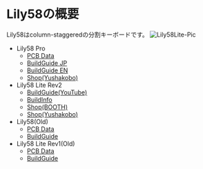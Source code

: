 # Lily58の概要
Lily58はcolumn-staggeredの分割キーボードです。
![Lily58Lite-Pic](https://user-images.githubusercontent.com/6285554/84393842-13960900-ac37-11ea-811e-65db2948ca73.jpg)

- Lily58 Pro
    - [PCB Data](https://github.com/kata0510/Lily58/tree/master/Pro/PCB)
    - [BuildGuide JP](Lily58_Pro_BG.md)
    - [BuildGuide EN](https://github.com/kata0510/Lily58/blob/master/Pro/Doc/buildguide_en.md)
    - [Shop(Yushakobo)](https://yushakobo.jp/shop/lily58-pro/)
- Lily58 Lite Rev2
    - [BuildGuide(YouTube)](https://www.youtube.com/watch?v=t6HLQvqlsVM)
    - [BuildInfo](Lily58_Lite_Rev2_help.md)
    - [Shop(BOOTH)](https://booth.pm/ja/items/1963895)
    - [Shop(Yushakobo)](https://booth.pm/ja/items/1963895)
- Lily58(Old)
    - [PCB Data](https://github.com/kata0510/Lily58/blob/master/pcb)
    - [BuildGuide](Lily58_BG.md)
- Lily58 Lite Rev1(Old)
    - [PCB Data](https://github.com/kata0510/Lily58/tree/master/pcb)
    - [BuildGuide](Lily58_Lite_BG.md)